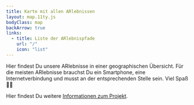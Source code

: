 ```yaml
---
title: Karte mit allen ARlebnissen
layout: map.11ty.js
bodyClass: map
backArrow: true
links:
  - title: Liste der ARlebnispfade
    url: "/"
    icon: "list"
---
```


Hier findest Du unsere ARlebnisse in einer geographischen Übersicht. Für die meisten ARlebnisse brauchst Du ein Smartphone, eine Internetverbindung und musst an der entsprechenden Stelle sein. Viel Spaß 🙌🏽

Hier findest Du weitere [Informationen zum Projekt](https://www.vhs-nrw.de/innovationsfonds2023/).